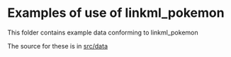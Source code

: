# Examples of use of linkml_pokemon

This folder contains example data conforming to linkml_pokemon

The source for these is in [src/data](../src/data/examples)
